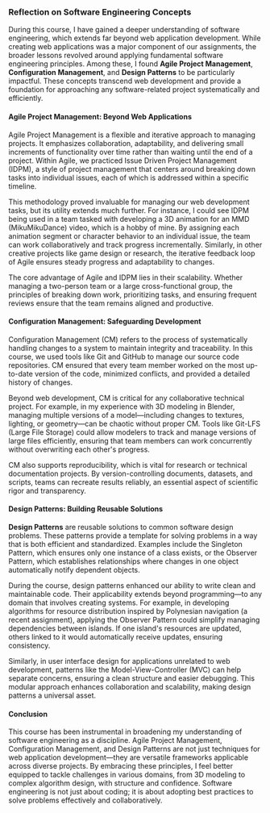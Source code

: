 ### Reflection on Software Engineering Concepts

During this course, I have gained a deeper understanding of software engineering, which extends far beyond web application development. While creating web applications was a major component of our assignments, the broader lessons revolved around applying fundamental software engineering principles. Among these, I found **Agile Project Management**, **Configuration Management**, and **Design Patterns** to be particularly impactful. These concepts transcend web development and provide a foundation for approaching any software-related project systematically and efficiently.

#### Agile Project Management: Beyond Web Applications

Agile Project Management is a flexible and iterative approach to managing projects. It emphasizes collaboration, adaptability, and delivering small increments of functionality over time rather than waiting until the end of a project. Within Agile, we practiced Issue Driven Project Management (IDPM), a style of project management that centers around breaking down tasks into individual issues, each of which is addressed within a specific timeline.

This methodology proved invaluable for managing our web development tasks, but its utility extends much further. For instance, I could see IDPM being used in a team tasked with developing a 3D animation for an MMD (MikuMikuDance) video, which is a hobby of mine. By assigning each animation segment or character behavior to an individual issue, the team can work collaboratively and track progress incrementally. Similarly, in other creative projects like game design or research, the iterative feedback loop of Agile ensures steady progress and adaptability to changes.

The core advantage of Agile and IDPM lies in their scalability. Whether managing a two-person team or a large cross-functional group, the principles of breaking down work, prioritizing tasks, and ensuring frequent reviews ensure that the team remains aligned and productive.

#### Configuration Management: Safeguarding Development

Configuration Management (CM) refers to the process of systematically handling changes to a system to maintain integrity and traceability. In this course, we used tools like Git and GitHub to manage our source code repositories. CM ensured that every team member worked on the most up-to-date version of the code, minimized conflicts, and provided a detailed history of changes.

Beyond web development, CM is critical for any collaborative technical project. For example, in my experience with 3D modeling in Blender, managing multiple versions of a model—including changes to textures, lighting, or geometry—can be chaotic without proper CM. Tools like Git-LFS (Large File Storage) could allow modelers to track and manage versions of large files efficiently, ensuring that team members can work concurrently without overwriting each other's progress.

CM also supports reproducibility, which is vital for research or technical documentation projects. By version-controlling documents, datasets, and scripts, teams can recreate results reliably, an essential aspect of scientific rigor and transparency.

#### Design Patterns: Building Reusable Solutions

**Design Patterns** are reusable solutions to common software design problems. These patterns provide a template for solving problems in a way that is both efficient and standardized. Examples include the Singleton Pattern, which ensures only one instance of a class exists, or the Observer Pattern, which establishes relationships where changes in one object automatically notify dependent objects.

During the course, design patterns enhanced our ability to write clean and maintainable code. Their applicability extends beyond programming—to any domain that involves creating systems. For example, in developing algorithms for resource distribution inspired by Polynesian navigation (a recent assignment), applying the Observer Pattern could simplify managing dependencies between islands. If one island's resources are updated, others linked to it would automatically receive updates, ensuring consistency.

Similarly, in user interface design for applications unrelated to web development, patterns like the Model-View-Controller (MVC) can help separate concerns, ensuring a clean structure and easier debugging. This modular approach enhances collaboration and scalability, making design patterns a universal asset.

#### Conclusion

This course has been instrumental in broadening my understanding of software engineering as a discipline. Agile Project Management, Configuration Management, and Design Patterns are not just techniques for web application development—they are versatile frameworks applicable across diverse projects. By embracing these principles, I feel better equipped to tackle challenges in various domains, from 3D modeling to complex algorithm design, with structure and confidence. Software engineering is not just about coding; it is about adopting best practices to solve problems effectively and collaboratively.

